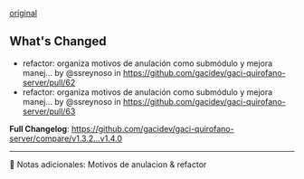 [original](https://github.com/gacidev/gaci-quirofano-server/releases/tag/v1.4.0)

## What's Changed
* refactor: organiza motivos de anulación como submódulo y mejora manej… by @ssreynoso in https://github.com/gacidev/gaci-quirofano-server/pull/62
* refactor: organiza motivos de anulación como submódulo y mejora manej… by @ssreynoso in https://github.com/gacidev/gaci-quirofano-server/pull/63


**Full Changelog**: https://github.com/gacidev/gaci-quirofano-server/compare/v1.3.2...v1.4.0

---

📝 Notas adicionales:
Motivos de anulacion & refactor